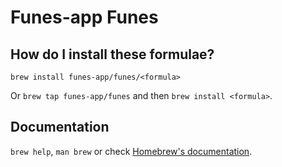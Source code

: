 # Funes-app Funes

## How do I install these formulae?

`brew install funes-app/funes/<formula>`

Or `brew tap funes-app/funes` and then `brew install <formula>`.

## Documentation

`brew help`, `man brew` or check [Homebrew's documentation](https://docs.brew.sh).
